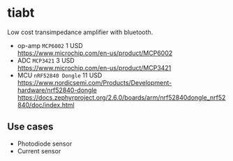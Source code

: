 # tiabt
Low cost transimpedance amplifier with bluetooth.

* op-amp `MCP6002` 1 USD<br>
https://www.microchip.com/en-us/product/MCP6002
* ADC `MCP3421` 3 USD<br>
https://www.microchip.com/en-us/product/MCP3421
* MCU `nRF52840 Dongle` 11 USD<br>
https://www.nordicsemi.com/Products/Development-hardware/nrf52840-dongle
https://docs.zephyrproject.org/2.6.0/boards/arm/nrf52840dongle_nrf52840/doc/index.html


## Use cases
* Photodiode sensor
* Current sensor
